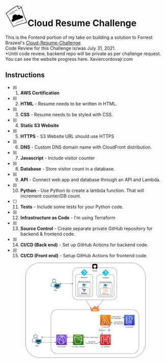 <img src="logo.png" align="left" alt="drawing" width="70"/>

# Cloud Resume Challenge  


This is the Fontend portion of my take on building a solution to Forrest Brazeal's [Cloud-Resume-Challenge](https://cloudresumechallenge.dev/instructions/).  
Code Review for this Challenge is/was July 31, 2021.  
*Until code review, backend repo will be private as per challenge request.  
You can see the website progress here. Xaviercordovajr.com

## Instructions 

- [x] 1. **AWS Certification**  
- [x] 2. **HTML** - Resume needs to be written in HTML.  
- [x] 3. **CSS** - Resume needs to be styled with CSS.  
- [x] 4. **Static S3 Website**
- [x] 5. **HTTPS** - S3 Website URL should use HTTPS  
- [x] 6. **DNS** - Custom DNS domain name with CloudFront distribution.  
- [x] 7. **Javascript** - Include visitor counter  
- [x] 8. **Database** - Store visitor count in a database.  
- [x] 9. **API** - Connect web app and database through an API and Lambda.  
- [x] 10. **Python** - Use Python to create a lambda function. That will increment counter/DB count.  
- [ ] 11. **Tests** - Include some tests for your Python code.  
- [x] 12. **Infrastructure as Code** - I'm using Terraform  
- [x] 13. **Source Control** - Create separate private GitHub repository for backend & frontend code.  
- [x] 14. **CI/CD (Back end)** - Set up GitHub Actions for backend code.  
- [x] 15. **CI/CD (Front end)** - Setup GitHub Actions for frontend code. 

<p align="center">
    <img src="diagram.png" align="center" alt="drawing" width="75%"/>
</p>